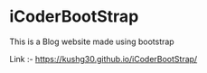 # iCoderBootStrap
This is a Blog website made using bootstrap

Link :-
https://kushg30.github.io/iCoderBootStrap/
